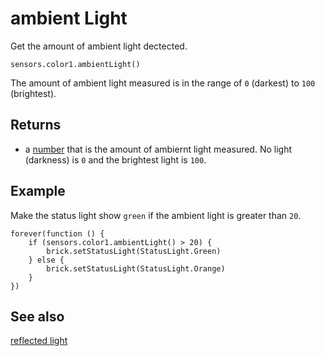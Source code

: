# ambient Light

Get the amount of ambient light dectected.

```sig
sensors.color1.ambientLight()
```

The amount of ambient light measured is in the range of `0` (darkest) to `100` (brightest).

## Returns

* a [number](/types/number) that is the amount of ambiernt light measured. No light (darkness) is `0` and the brightest light is `100`.

## Example

Make the status light show `green` if the ambient light is greater than `20`.

```blocks
forever(function () {
    if (sensors.color1.ambientLight() > 20) {
        brick.setStatusLight(StatusLight.Green)
    } else {
        brick.setStatusLight(StatusLight.Orange)
    }
})
```

## See also

[reflected light](/reference/sensors/color-sensor/reflected-light)